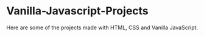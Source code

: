 # Vanilla-Javascript-Projects

Here are some of the projects made with HTML, CSS and Vanilla JavaScript.
